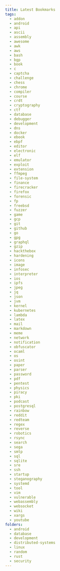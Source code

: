 ```yaml
---
title: Latest Bookmarks
tags:
  - addon
  - android
  - api
  - ascii
  - assembly
  - awesome
  - awk
  - aws
  - bash
  - bgp
  - book
  - c
  - captcha
  - challenge
  - chess
  - chrome
  - compiler
  - course
  - crdt
  - cryptography
  - ctf
  - database
  - debugger
  - development
  - dns
  - docker
  - ebook
  - ebpf
  - editor
  - electronic
  - elf
  - emulator
  - exploit
  - extension
  - ffmpeg
  - file-system
  - finance
  - firecracker
  - firefox
  - forensic
  - fp
  - freebsd
  - fuzzer
  - game
  - gcp
  - git
  - github
  - go
  - gpg
  - graphql
  - gzip
  - hackthebox
  - hardening
  - icons
  - image
  - infosec
  - interpreter
  - ios
  - ipfs
  - jpeg
  - jq
  - json
  - jvm
  - kernel
  - kubernetes
  - lambda
  - latex
  - mail
  - markdown
  - meme
  - network
  - notification
  - obfuscator
  - ocaml
  - os
  - osint
  - paper
  - parser
  - password
  - pdf
  - pentest
  - physics
  - piracy
  - pki
  - podcast
  - postgresql
  - rainbow
  - reddit
  - redteam
  - regex
  - reverse
  - robotics
  - rsync
  - search
  - sega
  - smtp
  - sql
  - sqlite
  - sre
  - ssh
  - startup
  - steganography
  - systemd
  - tool
  - vim
  - vulnerable
  - webassembly
  - websocket
  - wiki
  - xargs
  - youtube
folders:
  - android
  - database
  - development
  - distributed-systems
  - linux
  - random
  - rust
  - security
---
```

